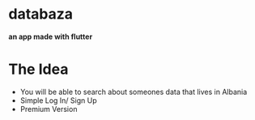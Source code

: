 # databaza

**an app made with flutter**

# The Idea

* You will be able to search about someones data that lives in Albania
* Simple Log In/ Sign Up
* Premium Version
